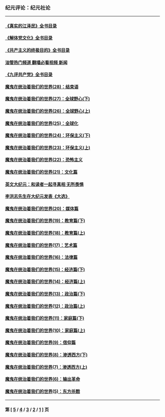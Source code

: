 ### 纪元评论：纪元社论
---
#### [《真实的江泽民》全书目录](../../pages/nsc422/n13721399.md?08210330) 
#### [《解体党文化》全书目录](../../pages/nsc422/n13721157.md?08210330) 
#### [《共产主义的终极目的》全书目录](../../pages/nsc422/n13721048.md?08210330) 
#### [油管热门频道 翻墙必看视频 新闻](ok?08210330)
#### [《九评共产党》全书目录](../../pages/nsc422/n13708085.md?08210330) 
#### [魔鬼在统治着我们的世界(28)：结束语](../../pages/nsc422/n10936246.md?08210330) 
#### [魔鬼在统治着我们的世界(27)：全球野心(下)](../../pages/nsc422/n10928319.md?08210330) 
#### [魔鬼在统治着我们的世界(26)：全球野心(上)](../../pages/nsc422/n10900318.md?08210330) 
#### [魔鬼在统治着我们的世界(25)：全球化](../../pages/nsc422/n10788205.md?08210330) 
#### [魔鬼在统治着我们的世界(24)：环保主义(下)](../../pages/nsc422/n10695307.md?08210330) 
#### [魔鬼在统治着我们的世界(23)：环保主义(上)](../../pages/nsc422/n10688613.md?08210330) 
#### [魔鬼在统治着我们的世界(22)：恐怖主义](../../pages/nsc422/n10614727.md?08210330) 
#### [魔鬼在统治着我们的世界(21)：文化篇](../../pages/nsc422/n10597706.md?08210330) 
#### [英文大纪元：和读者一起寻真相 无所畏惧](../../pages/nsc422/n12542027.md?08210330) 
#### [李洪志先生在大纪元发表《大选》](../../pages/nsc422/n12534746.md?08210330) 
#### [魔鬼在统治着我们的世界(20)：媒体篇](../../pages/nsc422/n10586579.md?08210330) 
#### [魔鬼在统治着我们的世界(19)：教育篇(下)](../../pages/nsc422/n10564808.md?08210330) 
#### [魔鬼在统治着我们的世界(18)：教育篇(上)](../../pages/nsc422/n10526970.md?08210330) 
#### [魔鬼在统治着我们的世界(17)：艺术篇](../../pages/nsc422/n10499093.md?08210330) 
#### [魔鬼在统治着我们的世界(16)：法律篇](../../pages/nsc422/n10485969.md?08210330) 
#### [魔鬼在统治着我们的世界(15)：经济篇(下)](../../pages/nsc422/n10469975.md?08210330) 
#### [魔鬼在统治着我们的世界(14)：经济篇(上)](../../pages/nsc422/n10457370.md?08210330) 
#### [魔鬼在统治着我们的世界(13)：政治篇(下)](../../pages/nsc422/n10448270.md?08210330) 
#### [魔鬼在统治着我们的世界(12)：政治篇(上)](../../pages/nsc422/n10444576.md?08210330) 
#### [魔鬼在统治着我们的世界(11)：家庭篇(下)](../../pages/nsc422/n10440961.md?08210330) 
#### [魔鬼在统治着我们的世界(10)：家庭篇(上)](../../pages/nsc422/n10435448.md?08210330) 
#### [魔鬼在统治着我们的世界(9)：信仰篇](../../pages/nsc422/n10432159.md?08210330) 
#### [魔鬼在统治着我们的世界(8)：渗透西方(下)](../../pages/nsc422/n10429603.md?08210330) 
#### [魔鬼在统治着我们的世界(7)：渗透西方(上)](../../pages/nsc422/n10426013.md?08210330) 
#### [魔鬼在统治着我们的世界(6)：输出革命](../../pages/nsc422/n10421536.md?08210330) 
#### [魔鬼在统治着我们的世界(5)：东方杀戮](../../pages/nsc422/n10417707.md?08210330) 

---
#### 第 [ [5](./5.md?08210330) / [4](./4.md?08210330) / [3](./3.md?08210330) / [2](./2.md?08210330) / [1](./1.md?08210330) ] 页
